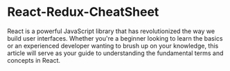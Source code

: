 # React-Redux-CheatSheet
React is a powerful JavaScript library that has revolutionized the way we build user interfaces. Whether you're a beginner looking to learn the basics or an experienced developer wanting to brush up on your knowledge, this article will serve as your guide to understanding the fundamental terms and concepts in React.
